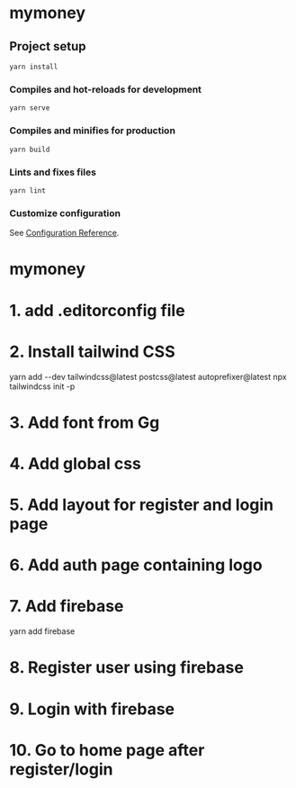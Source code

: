 # mymoney

## Project setup
```
yarn install
```

### Compiles and hot-reloads for development
```
yarn serve
```

### Compiles and minifies for production
```
yarn build
```

### Lints and fixes files
```
yarn lint
```

### Customize configuration
See [Configuration Reference](https://cli.vuejs.org/config/).
# mymoney

# 1. add .editorconfig file
# 2. Install tailwind CSS
yarn add --dev tailwindcss@latest postcss@latest autoprefixer@latest
npx tailwindcss init -p
# 3. Add font from Gg
# 4. Add global css
# 5. Add layout for register and login page
# 6. Add auth page containing logo
# 7. Add firebase
yarn add firebase
# 8. Register user using firebase
# 9. Login with firebase
# 10. Go to home page after register/login
